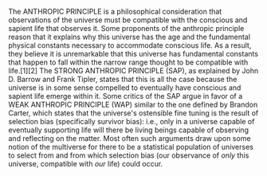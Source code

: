 The ANTHROPIC PRINCIPLE is a philosophical consideration that observations of the universe must be compatible with the conscious and sapient life that observes it. Some proponents of the anthropic principle reason that it explains why this universe has the age and the fundamental physical constants necessary to accommodate conscious life. As a result, they believe it is unremarkable that this universe has fundamental constants that happen to fall within the narrow range thought to be compatible with life.[1][2] The STRONG ANTHROPIC PRINCIPLE (SAP), as explained by John D. Barrow and Frank Tipler, states that this is all the case because the universe is in some sense compelled to eventually have conscious and sapient life emerge within it. Some critics of the SAP argue in favor of a WEAK ANTHROPIC PRINCIPLE (WAP) similar to the one defined by Brandon Carter, which states that the universe's ostensible fine tuning is the result of selection bias (specifically survivor bias): i.e., only in a universe capable of eventually supporting life will there be living beings capable of observing and reflecting on the matter. Most often such arguments draw upon some notion of the multiverse for there to be a statistical population of universes to select from and from which selection bias (our observance of _only_ this universe, compatible with _our_ life) could occur.
